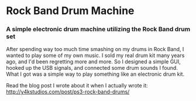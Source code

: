 # Rock Band Drum Machine #

### A simple electronic drum machine utilizing the Rock Band drum set ###

After spending way too much time smashing on my drums in Rock Band, I wanted to play some of my own music. I sold my real drum kit many years ago, and I'd been regretting more and more. So I designed a simple GUI, hooked up the USB signals, and connected some drum sounds I found. What I got was a simple way to play something like an electronic drum kit.

Read the blog post I wrote about it when I actually wrote it: http://y4kstudios.com/post/ps3-rock-band-drums/